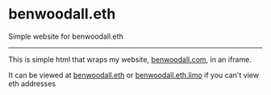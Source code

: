 # benwoodall.eth

Simple website for benwoodall.eth

----------

This is simple html that wraps my website, [benwoodall.com](https://benwoodall.com), in an iframe.

It can be viewed at [benwoodall.eth](https://benwoodall.eth) or [benwoodall.eth.limo](https://benwoodall.eth.limo) if you can't view eth addresses
